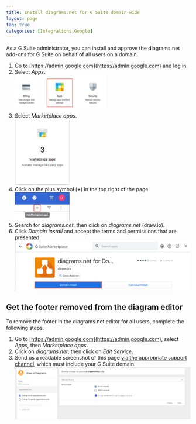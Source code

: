 ```yaml
---
title: Install diagrams.net for G Suite domain-wide
layout: page
faq: true
categories: [Integrations,Google]
---
```


As a G Suite administrator, you can install and approve the diagrams.net add-ons for G Suite on behalf of all users on a domain.

1. Go to [https://admin.google.com](https://admin.google.com) and log in.
2. Select _Apps_.
<br /><img src="/assets/img/blog/gsuite-apps.png" style="width=100%;max-width:250px;height:auto;" alt="Select Apps in the administration area of your G Suite">
3. Select _Marketplace apps_.
<br /><img src="/assets/img/blog/gsuite-marketplace-apps.png" style="width=100%;max-width:150px;height:auto;" alt="Select Marketplace apps to see G Suite add-ons">
4. Click on the plus symbol (_+_) in the top right of the page.
<br /><img src="/assets/img/blog/gsuite-add-marketplace-app.png" style="width=100%;max-width:150px;height:auto;" alt="Add a new marketplace app">
5. Search for _diagrams.net_, then click on _diagrams.net_ (draw.io).
6. Click _Domain install_ and accept the terms and permissions that are presented.
<br /><img src="/assets/img/blog/gsuite-domain-install.png" style="max-width:100%;height:auto;" alt="Install the diagrams.net add-on for G Suite domain wide">

## Get the footer removed from the diagram editor

To remove the footer in the diagrams.net editor for all users, complete the following steps.

1. Go to [https://admin.google.com](https://admin.google.com), select _Apps_, then _Marketplace apps_.
2. Click on _diagrams.net_, then click on _Edit Service_.
3. Send us a readable screenshot of this page [via the appropriate support channel](https://github.com/jgraph/drawio/wiki/Getting-Support), which must include your G Suite domain.
<br /><img src="/assets/img/blog/gsuite-marketplace-app-edit.png" style="max-width:100%;height:auto;" alt="Send us a screenshot of the add-on setup in your G Suite to remove the footer">
